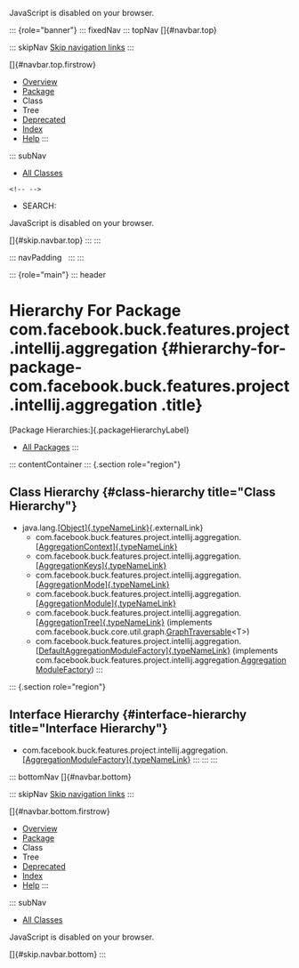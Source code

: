 <div>

JavaScript is disabled on your browser.

</div>

::: {role="banner"}
::: fixedNav
::: topNav
[]{#navbar.top}

::: skipNav
[Skip navigation links](#skip.navbar.top "Skip navigation links")
:::

[]{#navbar.top.firstrow}

-   [Overview](../../../../../../../index.html)
-   [Package](package-summary.html)
-   Class
-   Tree
-   [Deprecated](../../../../../../../deprecated-list.html)
-   [Index](../../../../../../../index-all.html)
-   [Help](../../../../../../../help-doc.html)
:::

::: subNav
-   [All Classes](../../../../../../../allclasses.html)

```{=html}
<!-- -->
```
-   SEARCH:

<div>

<div>

JavaScript is disabled on your browser.

</div>

</div>

[]{#skip.navbar.top}
:::
:::

::: navPadding
 
:::
:::

::: {role="main"}
::: header
# Hierarchy For Package com.facebook.buck.features.project.intellij.aggregation {#hierarchy-for-package-com.facebook.buck.features.project.intellij.aggregation .title}

[Package Hierarchies:]{.packageHierarchyLabel}

-   [All Packages](../../../../../../../overview-tree.html)
:::

::: contentContainer
::: {.section role="region"}
## Class Hierarchy {#class-hierarchy title="Class Hierarchy"}

-   java.lang.[[Object]{.typeNameLink}](http://docs.oracle.com/javase/7/docs/api/java/lang/Object.html?is-external=true "class or interface in java.lang"){.externalLink}
    -   com.facebook.buck.features.project.intellij.aggregation.[[AggregationContext]{.typeNameLink}](AggregationContext.html "class in com.facebook.buck.features.project.intellij.aggregation")
    -   com.facebook.buck.features.project.intellij.aggregation.[[AggregationKeys]{.typeNameLink}](AggregationKeys.html "class in com.facebook.buck.features.project.intellij.aggregation")
    -   com.facebook.buck.features.project.intellij.aggregation.[[AggregationMode]{.typeNameLink}](AggregationMode.html "class in com.facebook.buck.features.project.intellij.aggregation")
    -   com.facebook.buck.features.project.intellij.aggregation.[[AggregationModule]{.typeNameLink}](AggregationModule.html "class in com.facebook.buck.features.project.intellij.aggregation")
    -   com.facebook.buck.features.project.intellij.aggregation.[[AggregationTree]{.typeNameLink}](AggregationTree.html "class in com.facebook.buck.features.project.intellij.aggregation")
        (implements
        com.facebook.buck.core.util.graph.[GraphTraversable](../../../../core/util/graph/GraphTraversable.html "interface in com.facebook.buck.core.util.graph")\<T\>)
    -   com.facebook.buck.features.project.intellij.aggregation.[[DefaultAggregationModuleFactory]{.typeNameLink}](DefaultAggregationModuleFactory.html "class in com.facebook.buck.features.project.intellij.aggregation")
        (implements
        com.facebook.buck.features.project.intellij.aggregation.[AggregationModuleFactory](AggregationModuleFactory.html "interface in com.facebook.buck.features.project.intellij.aggregation"))
:::

::: {.section role="region"}
## Interface Hierarchy {#interface-hierarchy title="Interface Hierarchy"}

-   com.facebook.buck.features.project.intellij.aggregation.[[AggregationModuleFactory]{.typeNameLink}](AggregationModuleFactory.html "interface in com.facebook.buck.features.project.intellij.aggregation")
:::
:::
:::

::: bottomNav
[]{#navbar.bottom}

::: skipNav
[Skip navigation links](#skip.navbar.bottom "Skip navigation links")
:::

[]{#navbar.bottom.firstrow}

-   [Overview](../../../../../../../index.html)
-   [Package](package-summary.html)
-   Class
-   Tree
-   [Deprecated](../../../../../../../deprecated-list.html)
-   [Index](../../../../../../../index-all.html)
-   [Help](../../../../../../../help-doc.html)
:::

::: subNav
-   [All Classes](../../../../../../../allclasses.html)

<div>

<div>

JavaScript is disabled on your browser.

</div>

</div>

[]{#skip.navbar.bottom}
:::
